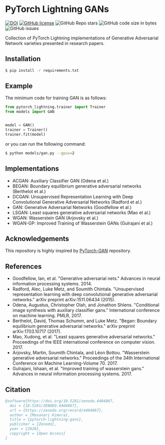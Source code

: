 # PyTorch Lightning GANs

[![DOI](https://zenodo.org/badge/202523756.svg)](https://zenodo.org/badge/latestdoi/202523756)
[![GitHub license](https://img.shields.io/github/license/nocotan/pytorch-lightning-gans)](https://github.com/nocotan/pytorch-lightning-gans/blob/master/LICENSE)
![GitHub Repo stars](https://img.shields.io/github/stars/nocotan/pytorch-lightning-gans?style=social)
![GitHub code size in bytes](https://img.shields.io/github/languages/code-size/nocotan/pytorch-lightning-gans)
![GitHub issues](https://img.shields.io/github/issues/nocotan/pytorch-lightning-gans)

Collection of PyTorch Lightning implementations of Generative Adversarial Network varieties presented in research papers.

## Installation

```bash
$ pip install -r requirements.txt
```

## Example
The minimum code for training GAN is as follows:

```python
from pytorch_lightning.trainer import Trainer
from models import GAN


model = GAN()
trainer = Trainer()
trainer.fit(model)
```

or you can run the following command:

```bash
$ python models/gan.py --gpus=2
```

## Implementations
* ACGAN: Auxiliary Classifier GAN (Odena et al.)
* BEGAN: Boundary equilibrium generative adversarial networks (Berthelot et al.)
* DCGAN: Unsupervised Representation Learning with Deep Convolutional Generative Adversarial Networks (Radford et al.)
* GAN: Generative Adversarial Networks (Goodfellow et al.)
* LSGAN: Least squares generative adversarial networks (Mao et al.)
* WGAN: Wasserstein GAN (Arjovsky et al.)
* WGAN-GP: Improved Training of Wasserstein GANs (Gulrajani et al.)

## Acknowledgements
This repository is highly inspired by [PyTorch-GAN](https://github.com/eriklindernoren/PyTorch-GAN) repository.

## References
* Goodfellow, Ian, et al. "Generative adversarial nets." Advances in neural information processing systems. 2014.
* Radford, Alec, Luke Metz, and Soumith Chintala. "Unsupervised representation learning with deep convolutional generative adversarial networks." arXiv preprint arXiv:1511.06434 (2015).
* Odena, Augustus, Christopher Olah, and Jonathon Shlens. "Conditional image synthesis with auxiliary classifier gans." International conference on machine learning. PMLR, 2017.
* Berthelot, David, Thomas Schumm, and Luke Metz. "Began: Boundary equilibrium generative adversarial networks." arXiv preprint arXiv:1703.10717 (2017).
* Mao, Xudong, et al. "Least squares generative adversarial networks." Proceedings of the IEEE international conference on computer vision. 2017.
* Arjovsky, Martin, Soumith Chintala, and Léon Bottou. "Wasserstein generative adversarial networks." Proceedings of the 34th International Conference on Machine Learning-Volume 70. 2017.
* Gulrajani, Ishaan, et al. "Improved training of wasserstein gans." Advances in neural information processing systems. 2017.

## Citation

```bibtex
@software{https://doi.org/10.5281/zenodo.4404867,
  doi = {10.5281/ZENODO.4404867},
  url = {https://zenodo.org/record/4404867},
  author = {Masanari Kimura},
  title = {pytorch-lightning-gans},
  publisher = {Zenodo},
  year = {2020},
  copyright = {Open Access}
}
```
